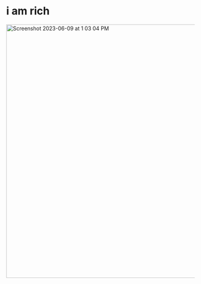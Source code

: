 # i am rich

<img width="677" alt="Screenshot 2023-06-09 at 1 03 04 PM" src="https://github.com/Ihyatt/i_am_rich/assets/11432315/1847102d-cbe2-4f4d-b041-283c6321b519">
